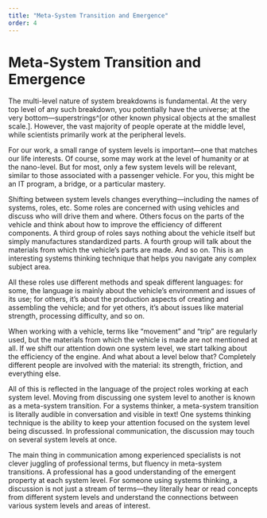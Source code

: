 ```yaml
---
title: "Meta-System Transition and Emergence"
order: 4
---
```


# Meta-System Transition and Emergence

The multi-level nature of system breakdowns is fundamental. At the very top level of any such breakdown, you potentially have the universe; at the very bottom—superstrings^[or other known physical objects at the smallest scale.]. However, the vast majority of people operate at the middle level, while scientists primarily work at the peripheral levels.

For our work, a small range of system levels is important—one that matches our life interests. Of course, some may work at the level of humanity or at the nano-level. But for most, only a few system levels will be relevant, similar to those associated with a passenger vehicle. For you, this might be an IT program, a bridge, or a particular mastery.

Shifting between system levels changes everything—including the names of systems, roles, etc. Some roles are concerned with using vehicles and discuss who will drive them and where. Others focus on the parts of the vehicle and think about how to improve the efficiency of different components. A third group of roles says nothing about the vehicle itself but simply manufactures standardized parts. A fourth group will talk about the materials from which the vehicle’s parts are made. And so on. This is an interesting systems thinking technique that helps you navigate any complex subject area.

All these roles use different methods and speak different languages: for some, the language is mainly about the vehicle’s environment and issues of its use; for others, it’s about the production aspects of creating and assembling the vehicle; and for yet others, it’s about issues like material strength, processing difficulty, and so on.

When working with a vehicle, terms like “movement” and “trip” are regularly used, but the materials from which the vehicle is made are not mentioned at all. If we shift our attention down one system level, we start talking about the efficiency of the engine. And what about a level below that? Completely different people are involved with the material: its strength, friction, and everything else.

All of this is reflected in the language of the project roles working at each system level. Moving from discussing one system level to another is known as a meta-system transition. For a systems thinker, a meta-system transition is literally audible in conversation and visible in text! One systems thinking technique is the ability to keep your attention focused on the system level being discussed. In professional communication, the discussion may touch on several system levels at once.

The main thing in communication among experienced specialists is not clever juggling of professional terms, but fluency in meta-system transitions. A professional has a good understanding of the emergent property at each system level. For someone using systems thinking, a discussion is not just a stream of terms—they literally hear or read concepts from different system levels and understand the connections between various system levels and areas of interest.